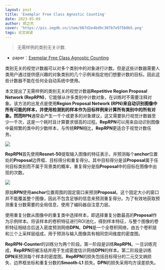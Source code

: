 ```yaml
---
layout: post
title: 'Exemplar Free Class Agnostic Counting'
date: 2023-05-09
author: 郑之杰
cover: 'https://pic.imgdb.cn/item/667d2e4bd9c307b7e975b0b5.png'
tags: 论文阅读
---
```


> 无需样例的类别无关计数.

- paper：[Exemplar Free Class Agnostic Counting](https://arxiv.org/abs/2205.14212)

类别无关的视觉计数器可以对多个类别中的对象进行计数。但是这些计数器需要人类用户通过提供感兴趣的对象类别的几个示例来指定他们想要计数的目标。因此这些计数器不能在任何全自动系统中使用。

本文提出了无需样例的类别无关的视觉计数器**Repetitive Region Proposal Network (RepRPN)**，它能够从许多类别中计数对象，在训练时不需要注释对象。该方法的出发点是使用**Region Proposal Network (RPN)**来自动识别图像中所有可能的样本，并使用检测到的样本作为目标样例来计算所有类别中的所有对象。然而**RPN**通常会产生一千个或更多的对象建议，这又需要执行视觉计数器至少一千次，这是一个耗时且计算要求很高的过程。**RepRPN**可以用来自动识别图像中最频繁的类中的少数样本，与传统**RPN**相比，**RepRPN**更适合于视觉计数任务。

![](https://pic.imgdb.cn/item/667d3116d9c307b7e97a4824.png)

**RepRPN**首先使用**Resnet-50**提取输入图像的特征表示，并预测每个**anchor**位置处的**Proposal**边界框、目标得分和重复得分。其中目标得分是该**Proposal**属于任何目标类别而不属于背景类的概率，重复得分是指**Proposal**中的目标在图像中出现的次数。

![](https://pic.imgdb.cn/item/667d3242d9c307b7e97c5cf1.png)

原始**RPN**使用**anchor**位置周围的固定窗口来预测**Proposal**。这个固定大小的窗口并不能覆盖整个图像，因此不包含足够的信息来预测重复得分。为了有效地获取预测重复分数需要的全局信息，使用了编码器自注意力层。

使用重复分数从图像中的重复类中选择样本，即选择重复分数最高的**Proposal**作为示例样本。将该样本的卷积特征进行ROI池化，得到样本特征，与整个图像的卷积特征相结合后送入密度预测网络**DPN**。**DPN**是一个全卷积网络，由五个卷积层和三个上采样层组成，用于预测与输入图像具有相同空间维度的密度图。

**RepRPN-Counter**的训练分为两个阶段。第一阶段是训练**RepRPN**。一旦训练完成，**RepRPN**将被冻结并用于生成密度估计网络**DPN**的样本。第二阶段是训练**DPN**来预测每个样本的密度图。**RepRPN**的损失包括目标得分的二元交叉熵损失、边界框坐标和重复分数的**Smooth-L1**
损失。**DPN**的损失采用均方误差损失。



